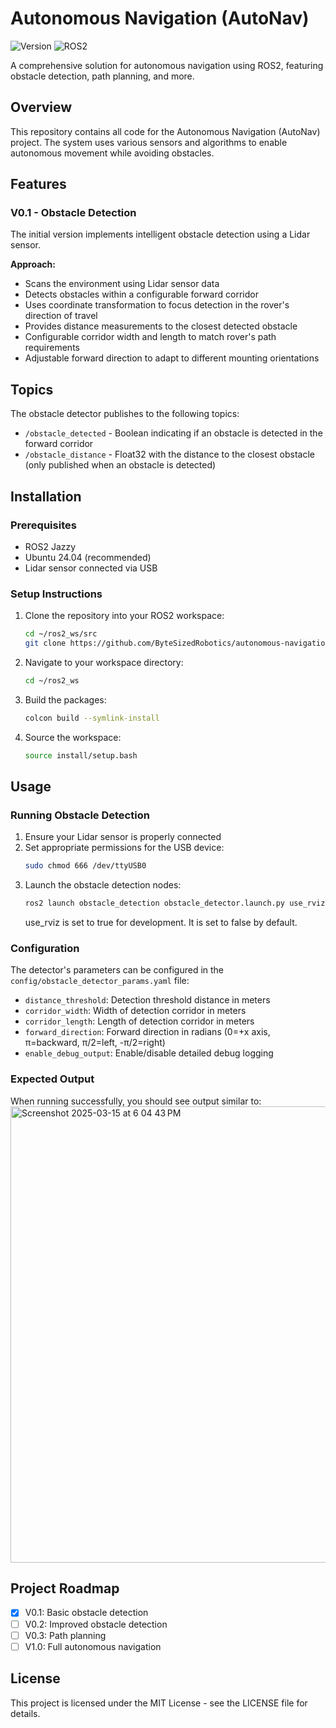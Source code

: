 # Autonomous Navigation (AutoNav)
![Version](https://img.shields.io/badge/version-0.1-blue)
![ROS2](https://img.shields.io/badge/ROS2-compatible-green)

A comprehensive solution for autonomous navigation using ROS2, featuring obstacle detection, path planning, and more.

## Overview
This repository contains all code for the Autonomous Navigation (AutoNav) project. The system uses various sensors and algorithms to enable autonomous movement while avoiding obstacles.

## Features
### V0.1 - Obstacle Detection
The initial version implements intelligent obstacle detection using a Lidar sensor.

**Approach:**
- Scans the environment using Lidar sensor data
- Detects obstacles within a configurable forward corridor
- Uses coordinate transformation to focus detection in the rover's direction of travel
- Provides distance measurements to the closest detected obstacle
- Configurable corridor width and length to match rover's path requirements
- Adjustable forward direction to adapt to different mounting orientations

## Topics
The obstacle detector publishes to the following topics:
- `/obstacle_detected` - Boolean indicating if an obstacle is detected in the forward corridor
- `/obstacle_distance` - Float32 with the distance to the closest obstacle (only published when an obstacle is detected)

## Installation
### Prerequisites
- ROS2 Jazzy
- Ubuntu 24.04 (recommended)
- Lidar sensor connected via USB

### Setup Instructions
1. Clone the repository into your ROS2 workspace:
   ```bash
   cd ~/ros2_ws/src
   git clone https://github.com/ByteSizedRobotics/autonomous-navigation.git
   ```
2. Navigate to your workspace directory:
   ```bash
   cd ~/ros2_ws
   ```
3. Build the packages:
   ```bash
   colcon build --symlink-install
   ```
4. Source the workspace:
   ```bash
   source install/setup.bash
   ```

## Usage
### Running Obstacle Detection
1. Ensure your Lidar sensor is properly connected
2. Set appropriate permissions for the USB device:
   ```bash
   sudo chmod 666 /dev/ttyUSB0
   ```
3. Launch the obstacle detection nodes:
   ```bash
   ros2 launch obstacle_detection obstacle_detector.launch.py use_rviz:=true
   ```
   use_rviz is set to true for development. It is set to false by default.

### Configuration
The detector's parameters can be configured in the `config/obstacle_detector_params.yaml` file:
- `distance_threshold`: Detection threshold distance in meters
- `corridor_width`: Width of detection corridor in meters
- `corridor_length`: Length of detection corridor in meters
- `forward_direction`: Forward direction in radians (0=+x axis, π=backward, π/2=left, -π/2=right)
- `enable_debug_output`: Enable/disable detailed debug logging

### Expected Output
When running successfully, you should see output similar to:
<img width="730" alt="Screenshot 2025-03-15 at 6 04 43 PM" src="https://github.com/user-attachments/assets/d4f53a37-00c1-4f95-b2c6-8332267b2764" />

## Project Roadmap
- [x] V0.1: Basic obstacle detection
- [ ] V0.2: Improved obstacle detection
- [ ] V0.3: Path planning
- [ ] V1.0: Full autonomous navigation

## License
This project is licensed under the MIT License - see the LICENSE file for details.
